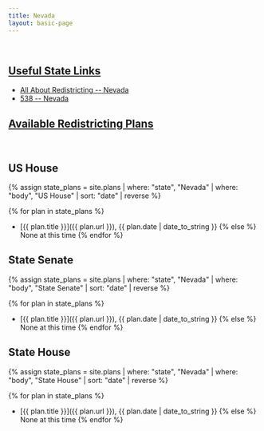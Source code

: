 ```yaml
---
title: Nevada
layout: basic-page
---
```


<br>

<u>Useful State Links</u>
---

- [All About Redistricting -- Nevada](https://redistricting.lls.edu/state/nevada/?cycle=2020&level=Congress&startdate=)
- [538 -- Nevada](https://projects.fivethirtyeight.com/redistricting-2022-maps/nevada/)

<u>Available Redistricting Plans</u>
---

<br>

US House
---
{% assign state_plans = site.plans | where: "state", "Nevada" | where: "body", "US House" | sort: "date" | reverse %}

{% for plan in state_plans %}
- [{{ plan.title }}]({{ plan.url }}), {{ plan.date | date_to_string }}
{% else %}
None at this time
{% endfor %}

State Senate
---
{% assign state_plans = site.plans | where: "state", "Nevada" | where: "body", "State Senate" | sort: "date" | reverse %}

{% for plan in state_plans %}
- [{{ plan.title }}]({{ plan.url }}), {{ plan.date | date_to_string }}
{% else %}
None at this time
{% endfor %}


State House
---
{% assign state_plans = site.plans | where: "state", "Nevada" | where: "body", "State House" | sort: "date" | reverse %}

{% for plan in state_plans %}
- [{{ plan.title }}]({{ plan.url }}), {{ plan.date | date_to_string }}
{% else %}
None at this time
{% endfor %}
